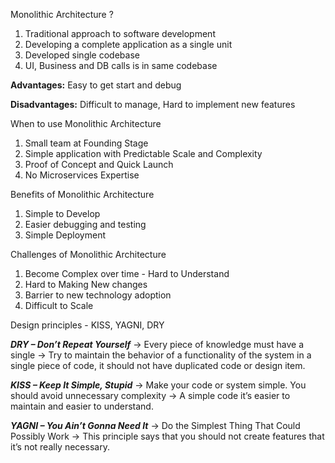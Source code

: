 Monolithic Architecture ?
1. Traditional approach to software development
2. Developing a complete application as a single unit
3. Developed single codebase
4. UI, Business and DB calls is in same codebase


**Advantages:** 
Easy to get start and debug

**Disadvantages:** 
Difficult to manage, Hard to implement new features

When to use Monolithic Architecture
1. Small team at Founding Stage
2. Simple application with Predictable Scale and Complexity
3. Proof of Concept and Quick Launch
4. No Microservices Expertise


Benefits of Monolithic Architecture
1. Simple to Develop
2. Easier debugging and testing
3. Simple Deployment


Challenges of Monolithic Architecture
1. Become Complex over time - Hard to Understand
2. Hard to Making New changes
3. Barrier to new technology adoption
4. Difficult to Scale



Design principles - KISS, YAGNI, DRY

***DRY – Don’t Repeat Yourself***
-> Every piece of knowledge must have a single
-> Try to maintain the behavior of a functionality of the system in a single piece of code, it should not have duplicated code or design item.

***KISS – Keep It Simple, Stupid***
-> Make your code or system simple. You should avoid unnecessary complexity
-> A simple code it’s easier to maintain and easier to understand.

***YAGNI – You Ain’t Gonna Need It***
-> Do the Simplest Thing That Could Possibly Work
-> This principle says that you should not create features that it’s not really necessary.




